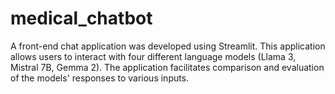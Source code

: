 # medical_chatbot
A front-end chat application was developed using Streamlit. This application allows users to interact with four different language models (Llama 3, Mistral 7B, Gemma 2). The application facilitates comparison and evaluation of the models' responses to various inputs.

